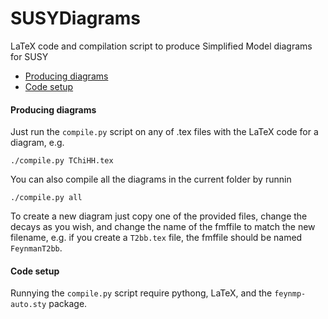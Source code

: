 SUSYDiagrams
==============

LaTeX code and compilation script to produce Simplified Model diagrams for SUSY

  * [Producing diagrams](#producing-diagrams)
  * [Code setup](#code-setup)


#### Producing diagrams

Just run the `compile.py` script on any of .tex files with the LaTeX code for a diagram, e.g.

    ./compile.py TChiHH.tex

You can also compile all the diagrams in the current folder by runnin

    ./compile.py all

To create a new diagram just copy one of the provided files, change the decays as you wish, and change
the name of the fmffile to match the new filename, e.g. if you create a `T2bb.tex` file, the fmffile
should be named `FeynmanT2bb`.

#### Code setup

Runnying the `compile.py` script require pythong, LaTeX, and the `feynmp-auto.sty` package.